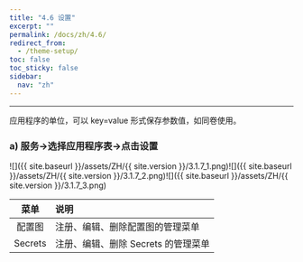 ```yaml
---
title: "4.6 设置"
excerpt: ""
permalink: /docs/zh/4.6/
redirect_from:
  - /theme-setup/
toc: false
toc_sticky: false
sidebar:
  nav: "zh"
---
```


---
应用程序的单位，可以 key=value 形式保存参数值，如同卷使用。

### a\) 服务→选择应用程序表→点击设置
![]({{ site.baseurl }}/assets/ZH/{{ site.version }}/3.1.7_1.png)![]({{ site.baseurl }}/assets/ZH/{{ site.version }}/3.1.7_2.png)![]({{ site.baseurl }}/assets/ZH/{{ site.version }}/3.1.7_3.png)

| **菜单** | **说明** |
| :---: | :--- |
| 配置图 | 注册、编辑、删除配置图的管理菜单 |
| Secrets | 注册、编辑、删除 Secrets 的管理菜单 |
